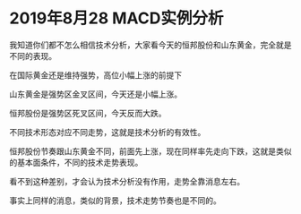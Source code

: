 # 2019年8月28 MACD实例分析
[url]: (https://t.zsxq.com/FmQvrni)

我知道你们都不怎么相信技术分析，大家看今天的恒邦股份和山东黄金，完全就是不同的表现。

在国际黄金还是维持强势，高位小幅上涨的前提下

山东黄金是强势区金叉区间，今天还是小幅上涨。

恒邦股份是强势区死叉区间，今天反而大跌。

不同技术形态对应不同走势，这就是技术分析的有效性。

恒邦股份节奏跟山东黄金不同，前面先上涨，现在同样率先走向下跌，这就是类似的基本面条件，不同的技术走势表现。

看不到这种差别，才会认为技术分析没有作用，走势全靠消息左右。

事实上同样的消息，类似的背景，技术走势节奏也是不同的。